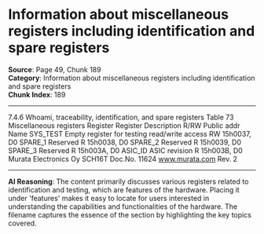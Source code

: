 # Information about miscellaneous registers including identification and spare registers

**Source**: Page 49, Chunk 189  
**Category**: Information about miscellaneous registers including identification and spare registers  
**Chunk Index**: 189

---

7.4.6 Whoami, traceability, identification, and spare registers
Table 73 Miscellaneous registers
Register
Register Description R/RW Public addr
Name
SYS_TEST Empty register for testing read/write access RW 15h0037, D0
SPARE_1 Reserved R 15h0038, D0
SPARE_2 Reserved R 15h0039, D0
SPARE_3 Reserved R 15h003A, D0
ASIC_ID ASIC revision R 15h003B, D0
Murata Electronics Oy SCH16T Doc.No. 11624
www.murata.com Rev. 2

---

**AI Reasoning**: The content primarily discusses various registers related to identification and testing, which are features of the hardware. Placing it under 'features' makes it easy to locate for users interested in understanding the capabilities and functionalities of the hardware. The filename captures the essence of the section by highlighting the key topics covered.
